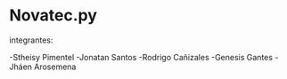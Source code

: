 # Novatec.py
integrantes:

-Stheisy Pimentel
-Jonatan Santos
-Rodrigo Cañizales
-Genesis Gantes
-Jháen Arosemena
